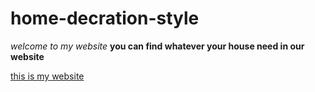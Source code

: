 # home-decration-style
 *welcome to my website* 
 **you can find whatever your house need in our website**

[this is my website](index.html)
